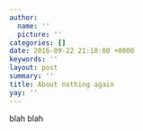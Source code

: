 ```yaml
---
author:
  name: ''
  picture: ''
categories: []
date: 2016-09-22 21:10:00 +0000
keywords: ''
layout: post
summary: ''
title: About nothing again
yay: ''
---
```

blah blah